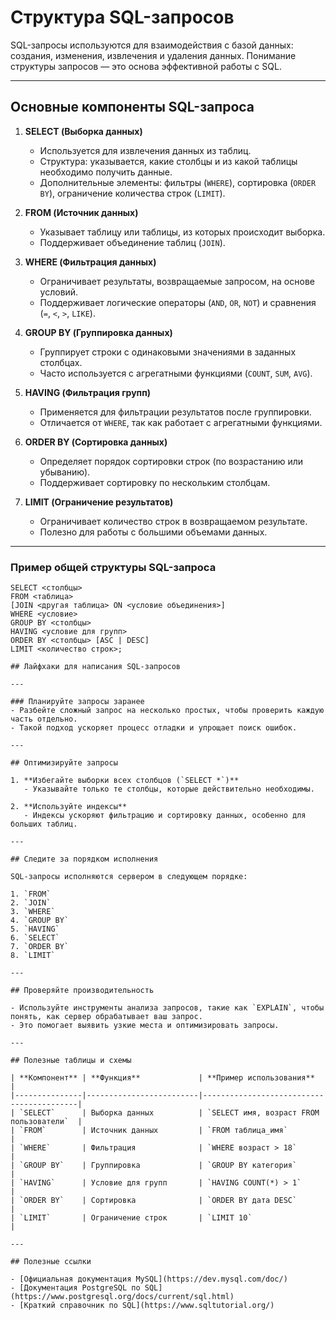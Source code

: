 # Структура SQL-запросов

SQL-запросы используются для взаимодействия с базой данных: создания, изменения, извлечения и удаления данных. Понимание структуры запросов — это основа эффективной работы с SQL.

---

## Основные компоненты SQL-запроса

1. **SELECT (Выборка данных)**  
   - Используется для извлечения данных из таблиц.  
   - Структура: указывается, какие столбцы и из какой таблицы необходимо получить данные.  
   - Дополнительные элементы: фильтры (`WHERE`), сортировка (`ORDER BY`), ограничение количества строк (`LIMIT`).  

2. **FROM (Источник данных)**  
   - Указывает таблицу или таблицы, из которых происходит выборка.  
   - Поддерживает объединение таблиц (`JOIN`).  

3. **WHERE (Фильтрация данных)**  
   - Ограничивает результаты, возвращаемые запросом, на основе условий.  
   - Поддерживает логические операторы (`AND`, `OR`, `NOT`) и сравнения (`=`, `<`, `>`, `LIKE`).  

4. **GROUP BY (Группировка данных)**  
   - Группирует строки с одинаковыми значениями в заданных столбцах.  
   - Часто используется с агрегатными функциями (`COUNT`, `SUM`, `AVG`).  

5. **HAVING (Фильтрация групп)**  
   - Применяется для фильтрации результатов после группировки.  
   - Отличается от `WHERE`, так как работает с агрегатными функциями.  

6. **ORDER BY (Сортировка данных)**  
   - Определяет порядок сортировки строк (по возрастанию или убыванию).  
   - Поддерживает сортировку по нескольким столбцам.  

7. **LIMIT (Ограничение результатов)**  
   - Ограничивает количество строк в возвращаемом результате.  
   - Полезно для работы с большими объемами данных.  

---

### Пример общей структуры SQL-запроса

```text
SELECT <столбцы> 
FROM <таблица> 
[JOIN <другая таблица> ON <условие объединения>] 
WHERE <условие> 
GROUP BY <столбцы> 
HAVING <условие для групп> 
ORDER BY <столбцы> [ASC | DESC] 
LIMIT <количество строк>;

## Лайфхаки для написания SQL-запросов

---

### Планируйте запросы заранее  
- Разбейте сложный запрос на несколько простых, чтобы проверить каждую часть отдельно.  
- Такой подход ускоряет процесс отладки и упрощает поиск ошибок.  

---

## Оптимизируйте запросы  

1. **Избегайте выборки всех столбцов (`SELECT *`)**  
   - Указывайте только те столбцы, которые действительно необходимы.  

2. **Используйте индексы**  
   - Индексы ускоряют фильтрацию и сортировку данных, особенно для больших таблиц.  

---

## Следите за порядком исполнения  

SQL-запросы исполняются сервером в следующем порядке:  

1. `FROM`  
2. `JOIN`  
3. `WHERE`  
4. `GROUP BY`  
5. `HAVING`  
6. `SELECT`  
7. `ORDER BY`  
8. `LIMIT`  

---

## Проверяйте производительность  

- Используйте инструменты анализа запросов, такие как `EXPLAIN`, чтобы понять, как сервер обрабатывает ваш запрос.  
- Это помогает выявить узкие места и оптимизировать запросы.  

---

## Полезные таблицы и схемы  

| **Компонент** | **Функция**             | **Пример использования**                  |
|---------------|-------------------------|------------------------------------------|
| `SELECT`      | Выборка данных          | `SELECT имя, возраст FROM пользователи`  |
| `FROM`        | Источник данных         | `FROM таблица_имя`                       |
| `WHERE`       | Фильтрация              | `WHERE возраст > 18`                     |
| `GROUP BY`    | Группировка             | `GROUP BY категория`                     |
| `HAVING`      | Условие для групп       | `HAVING COUNT(*) > 1`                    |
| `ORDER BY`    | Сортировка              | `ORDER BY дата DESC`                     |
| `LIMIT`       | Ограничение строк       | `LIMIT 10`                               |

---

## Полезные ссылки  

- [Официальная документация MySQL](https://dev.mysql.com/doc/)  
- [Документация PostgreSQL по SQL](https://www.postgresql.org/docs/current/sql.html)  
- [Краткий справочник по SQL](https://www.sqltutorial.org/)  
